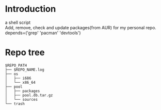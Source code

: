 Introduction
====

a shell script  
Add, remove, check and update packages(from AUR) for my personal repo.  
depends=('grep' 'pacman' 'devtools')

Repo tree
====

```
$REPO_PATH
├── $REPO_NAME.log
├── os
│   ├── i686
│   └── x86_64
├── pool
│   ├── packages
│   ├── pool.db.tar.gz
│   └── sources
└── trash
```
